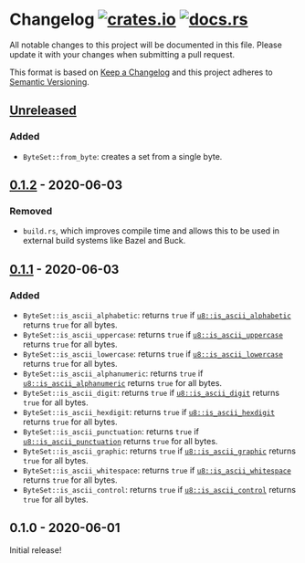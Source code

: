 # Changelog [![crates.io][crate-badge]][crate] [![docs.rs][docs-badge]][docs]

All notable changes to this project will be documented in this file. Please
update it with your changes when submitting a pull request.

This format is based on [Keep a Changelog] and this project adheres to
[Semantic Versioning].

## [Unreleased]

### Added

- `ByteSet::from_byte`: creates a set from a single byte.

## [0.1.2] - 2020-06-03

### Removed

- `build.rs`, which improves compile time and allows this to be used in external
  build systems like Bazel and Buck.

## [0.1.1] - 2020-06-03

### Added

- `ByteSet::is_ascii_alphabetic`: returns `true` if [`u8::is_ascii_alphabetic`] returns `true` for all bytes.
- `ByteSet::is_ascii_uppercase`: returns `true` if [`u8::is_ascii_uppercase`] returns `true` for all bytes.
- `ByteSet::is_ascii_lowercase`: returns `true` if [`u8::is_ascii_lowercase`] returns `true` for all bytes.
- `ByteSet::is_ascii_alphanumeric`: returns `true` if [`u8::is_ascii_alphanumeric`] returns `true` for all bytes.
- `ByteSet::is_ascii_digit`: returns `true` if [`u8::is_ascii_digit`] returns `true` for all bytes.
- `ByteSet::is_ascii_hexdigit`: returns `true` if [`u8::is_ascii_hexdigit`] returns `true` for all bytes.
- `ByteSet::is_ascii_punctuation`: returns `true` if [`u8::is_ascii_punctuation`] returns `true` for all bytes.
- `ByteSet::is_ascii_graphic`: returns `true` if [`u8::is_ascii_graphic`] returns `true` for all bytes.
- `ByteSet::is_ascii_whitespace`: returns `true` if [`u8::is_ascii_whitespace`] returns `true` for all bytes.
- `ByteSet::is_ascii_control`: returns `true` if [`u8::is_ascii_control`] returns `true` for all bytes.

## 0.1.0 - 2020-06-01

Initial release!

[crate]:       https://crates.io/crates/byte_set
[crate-badge]: https://img.shields.io/crates/v/byte_set.svg
[docs]:        https://docs.rs/byte_set
[docs-badge]:  https://docs.rs/byte_set/badge.svg

[Keep a Changelog]:    http://keepachangelog.com/en/1.0.0/
[Semantic Versioning]: http://semver.org/spec/v2.0.0.html

[Bloom filter]: https://en.wikipedia.org/wiki/Bloom_filter

[`u8::is_ascii_alphabetic`]:   https://doc.rust-lang.org/std/primitive.u8.html#method.is_ascii_alphabetic
[`u8::is_ascii_uppercase`]:    https://doc.rust-lang.org/std/primitive.u8.html#method.is_ascii_uppercase
[`u8::is_ascii_lowercase`]:    https://doc.rust-lang.org/std/primitive.u8.html#method.is_ascii_lowercase
[`u8::is_ascii_alphanumeric`]: https://doc.rust-lang.org/std/primitive.u8.html#method.is_ascii_alphanumeric
[`u8::is_ascii_digit`]:        https://doc.rust-lang.org/std/primitive.u8.html#method.is_ascii_digit
[`u8::is_ascii_hexdigit`]:     https://doc.rust-lang.org/std/primitive.u8.html#method.is_ascii_hexdigit
[`u8::is_ascii_punctuation`]:  https://doc.rust-lang.org/std/primitive.u8.html#method.is_ascii_punctuation
[`u8::is_ascii_graphic`]:      https://doc.rust-lang.org/std/primitive.u8.html#method.is_ascii_graphic
[`u8::is_ascii_whitespace`]:   https://doc.rust-lang.org/std/primitive.u8.html#method.is_ascii_whitespace
[`u8::is_ascii_control`]:      https://doc.rust-lang.org/std/primitive.u8.html#method.is_ascii_control

[Unreleased]: https://github.com/nvzqz/byte-set-rs/compare/v0.1.2...HEAD
[0.1.2]:      https://github.com/nvzqz/byte-set-rs/compare/v0.1.1...v0.1.2
[0.1.1]:      https://github.com/nvzqz/byte-set-rs/compare/v0.1.0...v0.1.1
